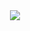 <div align="center"> 
	<a href="https://discord.com/users/rewindo#1958"><img src="https://img.shields.io/badge/-rewindo-585abf?style=flat&logo=discord&logoColor=white&link=https://discord.com/users/rewindo#1958" /></a>
</div>

